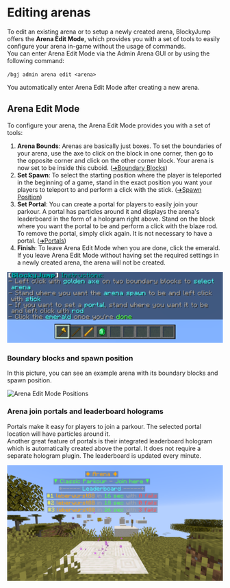 # Editing arenas
To edit an existing arena or to setup a newly created arena, BlockyJump offers the **Arena Edit Mode**,
which provides you with a set of tools to easily configure your arena in-game without the usage of commands.  
You can enter Arena Edit Mode via the Admin Arena GUI or by using the following command:

`/bgj admin arena edit <arena>`

You automatically enter Arena Edit Mode after creating a new arena.

## Arena Edit Mode
To configure your arena, the Arena Edit Mode provides you with a set of tools:

1. **Arena Bounds**: Arenas are basically just boxes. To set the boundaries of your arena, use the axe to click on the block in one corner,
then go to the opposite corner and click on the other corner block. Your arena is now set to be inside this cuboid. ([➜Boundary Blocks](#boundary-blocks-and-spawn-position))  
2. **Set Spawn**: To select the starting position where the player is teleported in the beginning of a game, stand in the exact position
you want your players to teleport to and perform a click with the stick. ([➜Spawn Position](#boundary-blocks-and-spawn-position))  
3. **Set Portal**: You can create a portal for players to easily join your parkour. A portal has particles around it and displays the arena's
leaderboard in the form of a hologram right above. Stand on the block where you want the portal to be and perform a click with the blaze rod.
To remove the portal, simply click again. It is not necessary to have a portal. ([➜Portals](#arena-join-portals-and-leaderboard-holograms))  
4. **Finish**: To leave Arena Edit Mode when you are done, click the emerald. If you leave Arena Edit Mode without having set the required settings
in a newly created arena, the arena will not be created.  

![Arena Edit Mode Instructions](_media/arena_edit_mode_instructions.png ':size=1000')

### Boundary blocks and spawn position
In this picture, you can see an example arena with its boundary blocks and spawn position.

![Arena Edit Mode Positions](_media/arena_edit_mode_positions.png ':size=750')

### Arena join portals and leaderboard holograms
Portals make it easy for players to join a parkour. The selected portal location will have particles around it.  
Another great feature of portals is their integrated leaderboard hologram which is automatically created above the portal. It does not require a
separate hologram plugin. The leaderboard is updated every minute.

![Arena Portal Leaderboard](_media/arena_portal_leaderboard.png ':size=1000')
